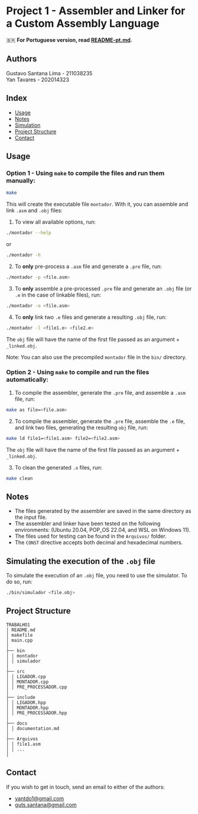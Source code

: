 # Project 1 - Assembler and Linker for a Custom Assembly Language

:brazil: **For Portuguese version, read [README-pt.md](README-pt.md).**

## Authors

Gustavo Santana Lima - 211038235  
Yan Tavares - 202014323

## Index

- [Usage](#Usage)
- [Notes](#Notes)
- [Simulation](#Simulating-the-execution-of-the-obj-file)
- [Project Structure](#Project-structure)
- [Contact](#Contact)

## Usage

### Option 1 - Using `make` to compile the files and run them manually:

```bash
make
```

This will create the executable file `montador`. With it, you can assemble and link `.asm` and `.obj` files:

1. To view all available options, run:

```bash
./montador --help
```

or

```bash
./montador -h
```

2. To **only** pre-process a `.asm` file and generate a `.pre` file, run:

```bash
./montador -p <file.asm>
```

3. To **only** assemble a pre-processed `.pre` file and generate an `.obj` file (or `.e` in the case of linkable files), run:

```bash
./montador -o <file.asm>
```

4. To **only** link two `.e` files and generate a resulting `.obj` file, run:

```bash
./montador -l <file1.e> <file2.e>
```

The `obj` file will have the name of the first file passed as an argument + `_linked.obj`.

Note: You can also use the precompiled `montador` file in the `bin/` directory.

### Option 2 - Using `make` to compile and run the files automatically:

1. To compile the assembler, generate the `.pre` file, and assemble a `.asm` file, run:

```bash
make as file=<file.asm>
```

2. To compile the assembler, generate the `.pre` file, assemble the `.e` file, and link two files, generating the resulting `obj` file, run:

```bash
make ld file1=<file1.asm> file2=<file2.asm>
```

The `obj` file will have the name of the first file passed as an argument + `_linked.obj`.

3. To clean the generated `.o` files, run:

```bash
make clean
```

## Notes

- The files generated by the assembler are saved in the same directory as the input file.
- The assembler and linker have been tested on the following environments: (Ubuntu 20.04, POP_OS 22.04, and WSL on Windows 11).
- The files used for testing can be found in the `Arquivos/` folder.
- The `CONST` directive accepts both decimal and hexadecimal numbers.

## Simulating the execution of the `.obj` file

To simulate the execution of an `.obj` file, you need to use the simulator. To do so, run:

```bash
./bin/simulador <file.obj>
```

## Project Structure

```
TRABALHO1
│ README.md
│ makefile
│ main.cpp
│
├── bin
│ │ montador
│ │ simulador
│
├── src
│ │ LIGADOR.cpp
│ │ MONTADOR.cpp
│ │ PRE_PROCESSADOR.cpp
│
├── include
│ │ LIGADOR.hpp
│ │ MONTADOR.hpp
│ │ PRE_PROCESSADOR.hpp
│
├── docs
│ │ documentation.md
│
├── Arquivos
│ │ file1.asm
│ │ ...
│
```

## Contact

If you wish to get in touch, send an email to either of the authors:

- [yantdo1@gmail.com](mailto:yantdo1@gmail.com)
- [guts.santana@gmail.com](mailto:guts.santana@gmail.com)